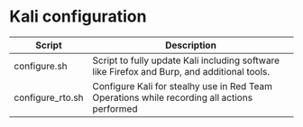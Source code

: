 #  Kali configuration

| Script              | Description                                                                                                  |
| ------------------- | ------------------------------------------------------------------------------------------------------------ |
| configure.sh        | Script to fully update Kali including software like Firefox and Burp, and additional tools. |
 |configure\_rto.sh   | Configure Kali for stealhy use in Red Team Operations while recording all actions performed    |



